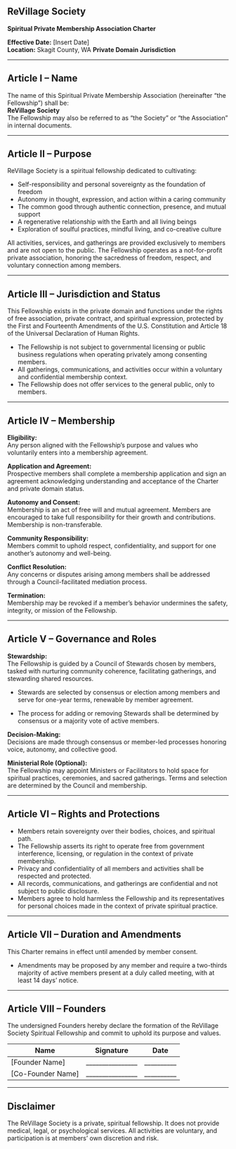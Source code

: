## ReVillage Society

**Spiritual Private Membership Association Charter**

**Effective Date:** [Insert Date]  
**Location:** Skagit County, WA 
**Private Domain Jurisdiction**

---

## Article I – Name

The name of this Spiritual Private Membership Association (hereinafter “the Fellowship”) shall be:  
**ReVillage Society**  
The Fellowship may also be referred to as “the Society” or “the Association” in internal documents.

---

## Article II – Purpose

ReVillage Society is a spiritual fellowship dedicated to cultivating:

- Self-responsibility and personal sovereignty as the foundation of freedom
- Autonomy in thought, expression, and action within a caring community
- The common good through authentic connection, presence, and mutual support
- A regenerative relationship with the Earth and all living beings
- Exploration of soulful practices, mindful living, and co-creative culture

All activities, services, and gatherings are provided exclusively to members and are not open to the public. The Fellowship operates as a not-for-profit private association, honoring the sacredness of freedom, respect, and voluntary connection among members.

---

## Article III – Jurisdiction and Status

This Fellowship exists in the private domain and functions under the rights of free association, private contract, and spiritual expression, protected by the First and Fourteenth Amendments of the U.S. Constitution and Article 18 of the Universal Declaration of Human Rights.

- The Fellowship is not subject to governmental licensing or public business regulations when operating privately among consenting members.
- All gatherings, communications, and activities occur within a voluntary and confidential membership context.
- The Fellowship does not offer services to the general public, only to members.

---

## Article IV – Membership

**Eligibility:**  
Any person aligned with the Fellowship’s purpose and values who voluntarily enters into a membership agreement.

**Application and Agreement:**  
Prospective members shall complete a membership application and sign an agreement acknowledging understanding and acceptance of the Charter and private domain status.

**Autonomy and Consent:**  
Membership is an act of free will and mutual agreement. Members are encouraged to take full responsibility for their growth and contributions. Membership is non-transferable.

**Community Responsibility:**  
Members commit to uphold respect, confidentiality, and support for one another’s autonomy and well-being.

**Conflict Resolution:**  
Any concerns or disputes arising among members shall be addressed through a Council-facilitated mediation process.

**Termination:**  
Membership may be revoked if a member’s behavior undermines the safety, integrity, or mission of the Fellowship.

---

## Article V – Governance and Roles

**Stewardship:**  
The Fellowship is guided by a Council of Stewards chosen by members, tasked with nurturing community coherence, facilitating gatherings, and stewarding shared resources.

- Stewards are selected by consensus or election among members and serve for one-year terms, renewable by member agreement.
    
- The process for adding or removing Stewards shall be determined by consensus or a majority vote of active members.
    

**Decision-Making:**  
Decisions are made through consensus or member-led processes honoring voice, autonomy, and collective good.

**Ministerial Role (Optional):**  
The Fellowship may appoint Ministers or Facilitators to hold space for spiritual practices, ceremonies, and sacred gatherings. Terms and selection are determined by the Council and membership.

---

## Article VI – Rights and Protections

- Members retain sovereignty over their bodies, choices, and spiritual path.
- The Fellowship asserts its right to operate free from government interference, licensing, or regulation in the context of private membership.
- Privacy and confidentiality of all members and activities shall be respected and protected.
- All records, communications, and gatherings are confidential and not subject to public disclosure.
- Members agree to hold harmless the Fellowship and its representatives for personal choices made in the context of private spiritual practice.

---

## Article VII – Duration and Amendments

This Charter remains in effect until amended by member consent.

- Amendments may be proposed by any member and require a two-thirds majority of active members present at a duly called meeting, with at least 14 days’ notice.

---

## Article VIII – Founders

The undersigned Founders hereby declare the formation of the ReVillage Society Spiritual Fellowship and commit to uphold its purpose and values.

| Name              | Signature        | Date       |
| ----------------- | ---------------- | ---------- |
| [Founder Name]    | ________________ | __________ |
| [Co-Founder Name] | ________________ | __________ |

---

## Disclaimer

The ReVillage Society is a private, spiritual fellowship. It does not provide medical, legal, or psychological services. All activities are voluntary, and participation is at members’ own discretion and risk.